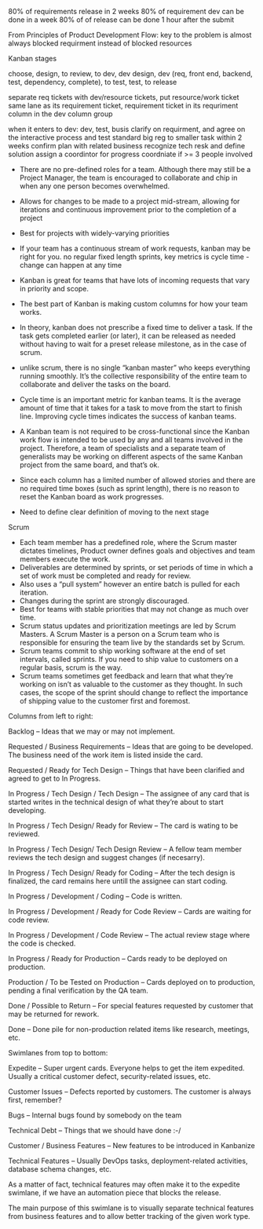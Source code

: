 80% of requirements release in 2 weeks
80% of requirement dev can be done in a week
80% of of release can be done 1 hour after the submit

From Principles of Product Development Flow: key to the problem is almost always blocked requirment instead of blocked resources

Kanban stages

choose, design, to review, to dev, dev design, dev (req, front end, backend, test, dependency, complete), to test, test, to release

separate req tickets with dev/resource tickets, put resource/work ticket same lane as its requirement ticket, requirement ticket in its requriment column in the dev column group

when it enters to dev: 
dev, test, busis clarify on requirment, and agree on the interactive process and test standard
big reg to smaller task within 2 weeks
confirm  plan with related business 
recognize tech resk and define solution
assign a coordintor for progress coordniate if >= 3 people involved

* There are no pre-defined roles for a team. Although there may still be a Project Manager, the team is encouraged to collaborate and chip in when any one person becomes overwhelmed.

* Allows for changes to be made to a project mid-stream, allowing for iterations and continuous improvement prior to the completion of a project
* Best for projects with widely-varying priorities
* If your team has a continuous stream of work requests, kanban may be right for you. no regular fixed length sprints, key metrics is cycle time - change can happen at any time
* Kanban is great for teams that have lots of incoming requests that vary in priority and scope.
* The best part of Kanban is making custom columns for how your team works.
* In theory, kanban does not prescribe a fixed time to deliver a task. If the task gets completed earlier (or later), it can be released as needed without having to wait for a preset release milestone, as in the case of scrum.
* unlike scrum, there is no single “kanban master” who keeps everything running smoothly. It’s the collective responsibility of the entire team to collaborate and deliver the tasks on the board.
* Cycle time is an important metric for kanban teams. It is the average amount of time that it takes for a task to move from the start to finish line. Improving cycle times indicates the success of kanban teams.
* A Kanban team is not required to be cross-functional since the Kanban work flow is intended to be used by any and all teams involved in the project. Therefore, a team of specialists and a separate team of generalists may be working on different aspects of the same Kanban project from the same board, and that’s ok.
* Since each column has a limited number of allowed stories and there are no required time boxes (such as sprint length), there is no reason to reset the Kanban board as work progresses.
* Need to define clear definition of moving to the next stage

Scrum
* Each team member has a predefined role, where the Scrum master dictates timelines, Product owner defines goals and objectives and team members execute the work.
* Deliverables are determined by sprints, or set periods of time in which a set of work must be completed and ready for review.
* Also uses a “pull system” however an entire batch is pulled for each iteration.
* Changes during the sprint are strongly discouraged.
* Best for teams with stable priorities that may not change as much over time.
* Scrum status updates and prioritization meetings are led by Scrum Masters. A Scrum Master is a person on a Scrum team who is responsible for ensuring the team live by the standards set by Scrum.
* Scrum teams commit to ship working software at the end of set intervals, called sprints. If you need to ship value to customers on a regular basis, scrum is the way.
* Scrum teams sometimes get feedback and learn that what they’re working on isn’t as valuable to the customer as they thought. In such cases, the scope of the sprint should change to reflect the importance of shipping value to the customer first and foremost.


Columns from left to right:

Backlog – Ideas that we may or may not implement.

Requested / Business Requirements – Ideas that are going to be developed. The business need of the work item is listed inside the card.

Requested / Ready for Tech Design – Things that have been clarified and agreed to get to In Progress.

In Progress / Tech Design / Tech Design – The assignee of any card that is started writes in the technical design of what they’re about to start developing.

In Progress / Tech Design/ Ready for Review – The card is wating to be reviewed.

In Progress / Tech Design/ Tech Design Review – A fellow team member reviews the tech design and suggest changes (if necesarry).

In Progress / Tech Design/ Ready for Coding – After the tech design is finalized, the card remains here untill the assignee can start coding.

In Progress / Development / Coding – Code is written.

In Progress / Development / Ready for Code Review – Cards are waiting for code review.

In Progress / Development / Code Review – The actual review stage where the code is checked.

In Progress / Ready for Production – Cards ready to be deployed on production.

Production / To be Tested on Production – Cards deployed on to production, pending a final verification by the QA team.

Done / Possible to Return – For special features requested by customer that may be returned for rework.

Done – Done pile for non-production related items like research, meetings, etc.

Swimlanes from top to bottom:

Expedite – Super urgent cards. Everyone helps to get the item expedited. Usually a critical customer defect, security-related issues, etc.

Customer Issues – Defects reported by customers. The customer is always first, remember?

Bugs – Internal bugs found by somebody on the team

Technical Debt – Things that we should have done :-/

Customer / Business Features – New features to be introduced in Kanbanize

Technical Features – Usually DevOps tasks, deployment-related activities, database schema changes, etc.

As a matter of fact, technical features may often make it to the expedite swimlane, if we have an automation piece that blocks the release.

The main purpose of this swimlane is to visually separate technical features from business features and to allow better tracking of the given work type.
